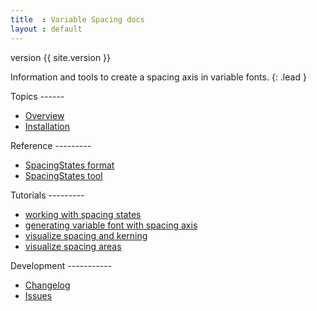```yaml
---
title  : Variable Spacing docs
layout : default
---
```


<span class='badge bg-secondary'>version {{ site.version }}</span>

Information and tools to create a spacing axis in variable fonts.
{: .lead }

<div class='row'>

<div class='col-12 col-md-6 mb-1' markdown='1'>
Topics
------

- [Overview](overview)
- [Installation](install)
</div>

<div class='col-12 col-md-6 mb-1' markdown='1'>
Reference
---------

- [SpacingStates format](reference/spacing-states-format)
- [SpacingStates tool](reference/spacing-states-tool)
</div>

<div class='col-12 col-md-6 mb-1' markdown='1'>
Tutorials
---------

- [working with spacing states](tutorials/working-with-spacing-states)
- [generating variable font with spacing axis](tutorials/generating-variable-font)
- [visualize spacing and kerning](tutorials/visualize-spacing-kerning)
- [visualize spacing areas](tutorials/visualize-spacing-areas)
</div>

<div class='col-12 col-md-6 mb-1' markdown='1'>
Development
-----------

- [Changelog](changelog)
- <a href='http://github.com/gferreira/VariableSpacing/issues'>Issues <i class="bi bi-arrow-up-right"></i></a>
</div>

</div>
